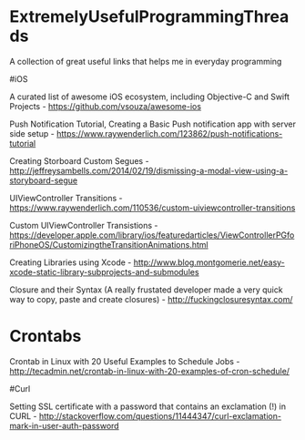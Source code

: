 # ExtremelyUsefulProgrammingThreads
A collection of great useful links that helps me in everyday programming

#iOS

A curated list of awesome iOS ecosystem, including Objective-C and Swift Projects - https://github.com/vsouza/awesome-ios

Push Notification Tutorial, Creating a Basic Push notification app with server side setup - https://www.raywenderlich.com/123862/push-notifications-tutorial

Creating Storboard Custom Segues - http://jeffreysambells.com/2014/02/19/dismissing-a-modal-view-using-a-storyboard-segue

UIViewController Transitions - https://www.raywenderlich.com/110536/custom-uiviewcontroller-transitions

Custom UIViewController Transistions - https://developer.apple.com/library/ios/featuredarticles/ViewControllerPGforiPhoneOS/CustomizingtheTransitionAnimations.html

Creating Libraries using Xcode - http://www.blog.montgomerie.net/easy-xcode-static-library-subprojects-and-submodules

Closure and their Syntax (A really frustated developer made a very quick way to copy, paste and create closures) - http://fuckingclosuresyntax.com/

# Crontabs

Crontab in Linux with 20 Useful Examples to Schedule Jobs - http://tecadmin.net/crontab-in-linux-with-20-examples-of-cron-schedule/

#Curl

Setting SSL certificate with a password that contains an exclamation (!) in CURL - http://stackoverflow.com/questions/11444347/curl-exclamation-mark-in-user-auth-password
